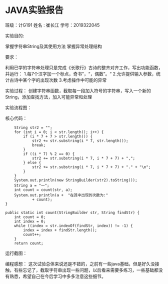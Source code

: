 # JAVA实验报告
班级：计G191
姓名 : 崔长江
学号：2019322045

实验目的:

掌握字符串String及其使用方法
掌握异常处理结构

要求：

利用已学的字符串处理只是完成《长歌行》古诗的整齐对齐工作，写出功能函数，并运行：
1.每7个汉字加一个标点，奇书”，“，偶数”。“
2.允许提供输入参数，统计古诗中某个字的出现次数
3.考虑操作中可能的异常

实验过程：
创建字符串函数，截取每一段加入符号的字符串，写入一个新的String，添加查找方法，加入可能异常和处理


实验流程图：


核心代码：

		String str2 = "";
		for (int i = 0; i < str.length(); i++) {
			if (i * 7 + 7 > str.length()) {
				str2 += str.substring(i * 7, str.length());
				break;
			}
			if ((i * 7) % 2 == 0) {
				str2 += str.substring(i * 7, i * 7 + 7) + ",";
			} else {
				str2 += str.substring(i * 7, i * 7 + 7) + "." + "\n";
			}
		}
		System.out.println(new StringBuilder(str2).toString());
		String a = "一";
		int count = count(str, a);
		System.out.println(a +  "在其中出现的次数为:"
				+ count);
	}

	public static int count(StringBuilder str, String findStr) {
		int count = 0;
		int index = 0;
		while ((index = str.indexOf(findStr, index)) != -1) {
			index = index + findStr.length();
			count++;
		}
		return count;

运行截图：

编程感想：
这次试验总体来说还是不错的，之前有一些java基础，但是好久没接触，有些忘记了，截取字符串出现一些问题，以后看来需要多练习，一些基础都没有熟悉，希望自己在今后学习中多多注意这些细节。
